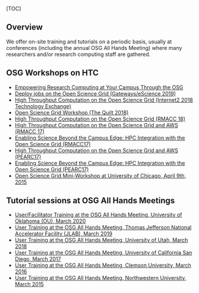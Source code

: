 [title]: - "Previous Training Events"
[TOC]

## Overview

We offer on-site training and tutorials on a periodic basis, usually at conferences (including the annual OSG All Hands Meeting) where many researchers and/or research computing staff are gathered.

## OSG Workshops on HTC

  * [Empowering Research Computing at Your Campus Through the OSG](https://opensciencegrid.org/Tutorial-PEARC-2020/)
  * [Deploy jobs on the Open Science Grid (Gateways/eScience 2019)](https://swc-osg-workshop.github.io/OSG-UserTraining-Gateways-2019/)
  * [High Throughput Computation on the Open Science Grid (Internet2 2018 Technology Exchange)](https://meetings.internet2.edu/2018-technology-exchange/program-guide/tutorials-workshops/#OSG)
  * [Open Science Grid Workshop (The Quilt 2018)](https://www.thequilt.net/public-event/osg-pre-workshop-session/)
  * [High Throughput Computation on the Open Science Grid (RMACC 18)](https://rmacc2018hpcsymposium.sched.com/event/EbOT/high-throughput-computation-on-the-open-science-grid)
  * [High Throughput Computation on the Open Science Grid and AWS (RMACC 17)](https://rmacc2017hpcsymposium.sched.com/event/AVrR?iframe=no)
  * [Enabling Science Beyond the Campus Edge: HPC Integration with the Open Science Grid (RMACC17)](https://rmacc2017hpcsymposium.sched.com/event/AOrg?iframe=no)
  * [High Throughput Computation on the Open Science Grid and AWS (PEARC17)](https://pearc17.sched.com/event/AQ3M/high-throughput-computation-on-the-open-science-grid-and-aws)
  * [Enabling Science Beyond the Campus Edge: HPC Integration with the Open Science Grid (PEARC17)](https://pearc17.sched.com/event/AQ3V/enabling-science-beyond-the-campus-edge-hpc-integration-with-the-open-science-grid)
  * [Open Science Grid Mini-Workshop at University of Chicago, April 9th, 2015](http://swc-osg-workshop.github.io/MiniOSG-2015-04-09-UChicago/index.html)


## Tutorial sessions at OSG All Hands Meetings

  * [User/Facilitator Training at the OSG All Hands Meeting, University of Oklahoma (OU), March 2020](https://opensciencegrid.org/UserTraining-AHM-2020/)
  * [User Training at the OSG All Hands Meeting, Thomas Jefferson National Accelerator Facility (JLAB), March 2019](https://swc-osg-workshop.github.io/OSG-UserTraining-JLab-2019/)
  * [User Training at the OSG All Hands Meeting, University of Utah, March 2018](https://swc-osg-workshop.github.io/OSG-UserTraining-AHM18/)
  * [User Training at the OSG All Hands Meeting, University of California San Diego, March 2017](https://swc-osg-workshop.github.io/2017-03-09-UCSD-AHM/)
  * [User Training at the OSG All Hands Meeting, Clemson University, March 2016](https://indico.fnal.gov/sessionDisplay.py?sessionId=21&confId=10571#20160317) 
  * [User Training at the OSG All Hands Meeting, Northwestern University, March 2015](https://indico.fnal.gov/sessionDisplay.py?sessionId=6&confId=8580#20150324)
  
